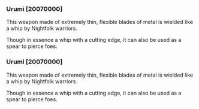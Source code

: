 ### Urumi [20070000]

This weapon made of extremely thin, flexible blades of metal is wielded like a whip by Nightfolk warriors.

Though in essence a whip with a cutting edge, it can also be used as a spear to pierce foes.### Urumi [20070000]

This weapon made of extremely thin, flexible blades of metal is wielded like a whip by Nightfolk warriors.

Though in essence a whip with a cutting edge, it can also be used as a spear to pierce foes.